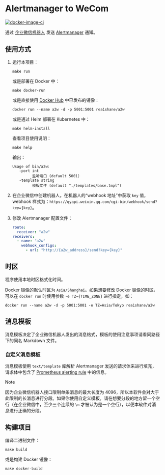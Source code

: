 # Alertmanager to WeCom

[![docker-image-ci](https://github.com/rea1shane/a2w/actions/workflows/docker-image-ci.yml/badge.svg)](https://github.com/rea1shane/a2w/actions/workflows/docker-image-ci.yml)

通过 [企业微信机器人](https://developer.work.weixin.qq.com/document/path/91770) 发送 [Alertmanager](https://github.com/prometheus/alertmanager) 通知。

## 使用方式

1. 运行本项目：

   ```shell
   make run
   ```

   或是部署在 Docker 中：

   ```shell
   make docker-run
   ```

   或是直接使用 [Docker Hub](https://hub.docker.com/r/rea1shane/a2w) 中已发布的镜像：

   ```shell
   docker run --name a2w -d -p 5001:5001 rea1shane/a2w
   ```

   或是通过 Helm 部署在 Kubernetes 中：

   ```shell
   make helm-install
   ```

   查看项目使用说明：

   ```shell
   make help
   ```

   输出：

   ```
   Usage of bin/a2w:
      -port int
            监听端口 (default 5001)
      -template string
            模板文件 (default "./templates/base.tmpl")
   ```

1. 在企业微信中创建机器人，在机器人的“webhook 地址”中获取 `key` 值，webhook 样式为：`https://qyapi.weixin.qq.com/cgi-bin/webhook/send?key={key}`。
1. 修改 Alertmanager 配置文件：

   ```yaml
   route:
     receiver: "a2w"
   receivers:
     - name: "a2w"
       webhook_configs:
         - url: "http://{a2w_address}/send?key={key}"
   ```

## 时区

程序使用本地时区格式化时间。

Docker 镜像的默认时区为 `Asia/Shanghai`。如果想要修改 Docker 镜像的时区，可以在 `docker run` 时使用参数 `-e TZ={TIME_ZONE}` 进行指定，如：

```shell
docker run --name a2w -d -p 5001:5001 -e TZ=Asia/Tokyo rea1shane/a2w
```

## 消息模板

消息模板决定了企业微信机器人发出的消息格式，模板的使用注意事项请看同路径下的同名 Markdown 文件。

### 自定义消息模板

消息模板使用 `text/template` 库解析 Alertmanager 发送的请求体来进行填充，请求体中包含了 [Prometheus alerting rule](https://prometheus.io/docs/prometheus/latest/configuration/alerting_rules/#templating) 中的信息。

> [!NOTE]
> 因为企业微信机器人接口限制单条消息的最大长度为 4096，所以本软件会对大于此限制的长消息进行分段。如果你使用自定义模板，请在想要分段的地方留一个空行（在企业微信中，至少三个连续的 `\n` 才被认为是一个空行），以便本软件对消息进行正确的分段。

## 构建项目

编译二进制文件：

```shell
make build
```

或是构建 Docker 镜像：

```shell
make docker-build
```
